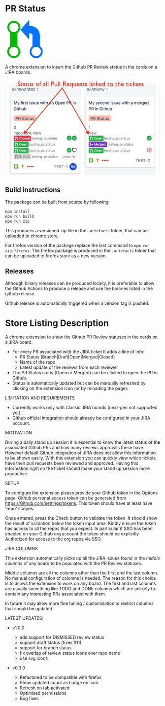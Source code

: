 # PR Status
![PR Status](src/icons/icon-active.png "PR Status")

A chrome extension to insert the Github PR Review status in the cards on a JIRA boards.

![Quick Overview](./assets/screenshot2.png)

## Build instructions

The package can be built from source by following:

```
npm install
npm run build
npm run zip
```
This produces a versioned zip file in the `.artefacts` folder, that can be uploaded to chrome store.

For firefox version of the package replace the last command to `npm run zip:firefox`. The firefox package is produced in the `.artefacts` folder that can be uploaded to firefox store as a new version.


## Releases

Although binary releases can be produced locally, it is preferable to allow the Github Actions to produce a release and use the binaries listed in the github release.

Github release is automatically triggered when a version tag is pushed.


# Store Listing Description

A chrome extension to show the Github PR Review statuses in the cards on a JIRA board.

- For every PR associated with the JIRA ticket It adds a line of info: 
  - PR Status (Branch|Draft|Open|Merged|Closed)
  - Name of the repo 
  - Latest update of the reviews from each reviewer
- The PR Status icons (Open or Merged) can be clicked to open the PR in Github. 
- Status is automatically updated but can be manually refreshed by clicking on the extension icon (or by reloading the page).

LIMITATION AND REQUIREMENTS

- Currently works only with Classic JIRA boards (next-gen not supported yet).
- Github official integration should already be configured in your JIRA account.

MOTIVATION

During a daily stand up session it is essential to know the latest status of the associated Github PRs and how many reviews approvals these have. However default Github integration of JIRA does not allow this information to be shown easily. With this extension you can quickly view which tickets have their pull requests been reviewed and approved. Having this information right on the ticket should make your stand up session more productive.

SETUP

To configure the extension please provide your Github token in the Options page. Github personal access token can be generated from https://Github.com/settings/tokens. This token should have at least have 'repo' scopes.

Once entered, press the Check button to validate the token. It should show the result of validation below the token input area. Kindly ensure the token has  access to all the repos that you expect. In particular if SSO has been enabled on your Github org account the token should be explicitly Authorized for access to the org repos via SSO.


JIRA COLUMNS

This extension automatically picks up all the JIRA issues found in the *middle columns* of any board to be populated with the PR Review statuses. 

Middle columns are all the columns other than the first and the last column. No manual configuration of columns is needed. The reason for this choice is to allows the extension to work on any board. The first and last columns are usually something like TODO and DONE columns which are unlikely to contain any interesting PRs associated with them.

In future it may allow more fine tuning / customization to restrict columns that should be updated.


LATEST UPDATES:

- v1.0.0
  - add support for DISMISSED review status 
  - support draft status (fixes #11) 
  - support for branch status
  - fix overlap of review status icons over repo name 
  - use svg icons 

- v0.3.0
  - Refactored to be compatible with firefox
  - Show updated count as badge on icon
  - Refresh on tab activated
  - Optimised permissions
  - Bug fixes
